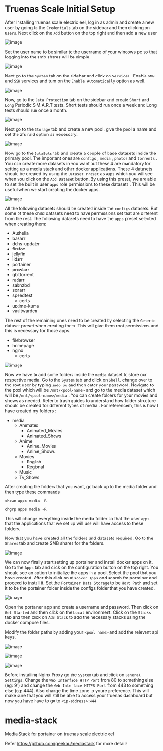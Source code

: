 # Truenas Scale Initial Setup

After Installing truenas scale electric eel, log in as admin and create a new user by going to the `Credentials` tab on the sidebar and then clicking on `Users`. Next click on the `Add` button on the top right and then add a new user

![image](https://github.com/user-attachments/assets/eb6b96e8-9c65-48d5-9d84-6b8148f954b4)

Set the user name to be similar to the username of your windows pc so that logging into the smb shares will be simple.

![image](https://github.com/user-attachments/assets/270a4283-7622-49d8-bc3d-7c3fcbace6ba)

Next go to the `System` tab on the sidebar and click on `Services` . Enable `SMB` and `SSH` services and turn on the `Enable Automatically` option as well.

![image](https://github.com/user-attachments/assets/87cb5cb3-82de-421e-8b79-a0da2ca72582)

Now, go to the `Data Protection` tab on the sidebar and create `Short` and `Long` Periodic S.M.A.R.T tests. Short tests should run once a week and Long tests should run once a month.

![image](https://github.com/user-attachments/assets/5e03e0dd-c9a2-4819-a39f-5e389c1d18e3)

Next go to the `Storage` tab and create a new pool. give the pool a name and set the zfs raid option as necessary.

![image](https://github.com/user-attachments/assets/cdfb4ea6-9ca0-4db1-8fc0-40636f2c8a62)

Now go to the `DataSets` tab and create a couple of base datasets inside the primary pool. The important ones are `configs` , `media` , `photos` and `torrents` . You can create more datasets in you want but these 4 are mandatory for setting up a media stack and other docker applications. These 4 datasets should be created by using the `Dataset Preset` as `Apps` which you will see when you click on the `Add Dataset` button. By using this preset, we are able to set the built in user `apps` role permissions to these datasets . This will be useful when we start creating the docker apps. 

![image](https://github.com/user-attachments/assets/190c722f-8474-4e44-a26b-6e3edc2b2b7a)

All the following datasets should be created inside the `configs` datasets. But some of these child datasets need to have permissions set that are different from the rest. The following datasets need to have the `apps` preset selected when creating them:

- Authelia
- bazarr
- ddns-updater
- firefox
- jellyfin
- lidarr
- portainer
- prowlarr
- qbittorrent
- radarr
- sabnzbd
- sonarr
- speedtest
  - certs
- uptime-kuma
- vaultwarden

The rest of the remaining ones need to be created by selecting the `Generic` dataset preset when creating them. This will give them root permissions and this is necessary for those apps.

- filebrowser
- homepage
- nginx
  - certs

![image](https://github.com/user-attachments/assets/4aa5a921-af70-44a8-b9b5-d60f9c64bc43)

Now we have to add some folders inside the `media` dataset to store our respective media. Go to the `System` tab and click on `Shell`. change over to the root user by typing `sudo su` and then enter your password. Navigate to the pool which will be `/mnt/<pool-name>` and go to the media dataset which will be `/mnt/<pool-name>/media` . You can create folders for your movies and shows as needed. Refer to trash guides to understand how folder structure should be created for different types of media . For referencem, this is how I have created my folders :

- media
  - Animated
    - Animated_Movies
    - Animated_Shows
  - Anime
    - Anime_Movies
    - Anime_Shows 
  - Movies
    - English
    - Regional
  - Music
  - Tv_Shows

After creating the folders that you want, go back up to the media folder and then type these commands

`chown apps media -R`

`chgrp apps media -R`

This will change everything inside the media folder so that the user `apps` that the applications that we set up will use will have access to these folders. 

Now that you have created all the folders and datasets required. Go to the `Shares` tab and create SMB shares for the folders.

![image](https://github.com/user-attachments/assets/03814626-5c87-435e-88c7-4c8abd876f5d)

We can now finally start setting up portainer and install docker apps on it. Go to the `Apps` tab and click on the configuration button on the top right. You should see an option to initialize the apps in a pool. Select the pool that you have created. After this click on `Discover Apps` and search for portainer and proceed to install it. Set the `Portainer Data Storage` to be `Host Path` and set it to be the portainer folder inside the configs folder that you have created. 

![image](https://github.com/user-attachments/assets/67937822-fec4-4c93-8f62-0726f8099092)

Open the portainer app and create a username and password. Then click on `Get Started` and then click on the `Local` environment. Click on the `Stacks` tab and then click on `Add Stack` to add the necessary stacks using the docker compose files. 

Modify the folder paths by adding your `<pool name>` and add the relevent api keys.

![image](https://github.com/user-attachments/assets/77154e41-9774-484d-9304-e28e7e2f0121)

![image](https://github.com/user-attachments/assets/7c076c9a-210b-4aa2-a06a-ac3e8d66f3e2)

![image](https://github.com/user-attachments/assets/8e6ab667-4d77-4659-b8b2-f928bbb5bb95)

Before installing Nginx Proxy go the `System` tab and click on `General Settings`. Change the `Web Interface HTTP Port` from 80 to something else (eg: 91) and change the `Web Interface HTTPS Port` from 443 to something else (eg: 444). Also change the time zone to youre preference. This will make sure that you will still be able to access your truenas dashboard but now you have have to go to `<ip-address>:444`


# media-stack
Media Stack for portainer on truenas scale electric eel

Refer https://github.com/geekau/mediastack for more details
```
